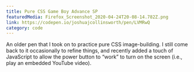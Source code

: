 ```yaml
---
title: Pure CSS Game Boy Advance SP
featuredMedia: Firefox_Screenshot_2020-04-24T20-08-14.782Z.png
link: https://codepen.io/joshuajcollinsworth/pen/LVMRwQ
category: code
---
```


An older pen that I took on to practice pure CSS image-building. I still come back to it occasionally to refine things, and recently added a touch of JavaScript to allow the power button to “work” to turn on the screen (i.e., play an embedded YouTube video).
